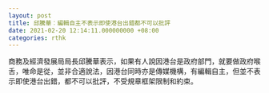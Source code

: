 ```yaml
---
layout: post
title: 邱騰華︰編輯自主不表示即使港台出錯都不可以批評
date: 2021-02-20 12:14:11.000000000 +08:00
categories: rthk
---
```


商務及經濟發展局局長邱騰華表示，如果有人說因港台是政府部門，就要做政府喉舌，唯命是從，並非合適說法，因港台同時亦是傳媒機構，有編輯自主，但並不表示即使港台出錯，都不可以批評，不受規章框架限制和約束。
